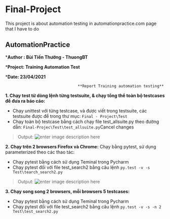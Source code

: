# Final-Project
This project is about automation testing in automationpractice.com page that I have to do 

## AutomationPractice
***Author : Bùi Tiến Thưởng - ThuongBT** 

***Project: Training Automation Test**

***Date: 23/04/2021**



                                    **Report Training automation testing**

**1. Chạy test từ dòng lệnh từng testsuite, & chạy tổng thể toàn bộ testcases để đưa ra báo cáo:**
- Chạy unittest với từng testcase, và được viết trong testsuite, các testsuite được để trong thư mục: 
		``` Final - Project\Test ```
- Chạy toàn bộ testcase bằng cách chạy file test_allsuite.py theo đường dẫn:
     ```Final-Projec\Test\test_allsuite.py```Cancel changes


>Output: 
![enter image description here](https://photos.google.com/photo/AF1QipOp5tARjk_NUFYZUYuhmnISLSsHzsRjV3LznT-u)

**2. Chạy trên 2 browsers Firefox và Chrome:**
Chạy bằng pytest, sử dụng parameterized theo các thao tác: 
   - Chạy pytest bằng cách sử dụng Teminal trong Pycharm
   - Chạy pytest đối với file test_search2 bằng câu lệnh 
      ```py.test -v -s Test\tearch_search2.py```
   >Output:
   >![enter image description here](https://photos.google.com/photo/AF1QipPBM6Ubl7iGaMwtqu00uEC70cfrLbTyylls0yFX)
    
   **3. Chạy song song 2 browsers, mỗi browsers 5 testcases:**
   - Chạy pytest bằng cách sử dụng Teminal trong Pycharm
   - Chạy pytest đối với file test_search2 bằng câu lệnh 
    ```py.test -v -s -n 2 Test\test_search2.py ```
    
      

   

